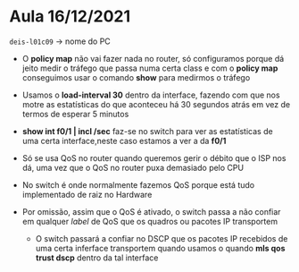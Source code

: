 # Aula 16/12/2021

`deis-l01c09` -> nome do PC 

- O **policy map** não vai fazer nada no router, só configuramos porque dá jeito medir o tráfego que passa numa certa class e com o **policy map** conseguimos usar o comando **show** para medirmos o tráfego

- Usamos o **load-interval 30** dentro da interface, fazendo com que nos motre as estatísticas do que aconteceu há 30 segundos atrás em vez de termos de esperar 5 minutos

- **show int f0/1 | incl /sec** faz-se no switch para ver as estatísticas de uma certa interface,neste caso estamos a ver a da **f0/1**

- Só se usa QoS no router quando queremos gerir o débito que o ISP nos dá, uma vez que o QoS no router puxa demasiado pelo CPU

- No switch é onde normalmente fazemos QoS porque está tudo implementado de raiz no Hardware
 
- Por omissão, assim que o QoS é ativado, o switch passa a não confiar em qualquer *label* de QoS que os quadros ou pacotes IP transportem
  - O switch passará a confiar no DSCP que os pacotes IP recebidos de uma certa inferface transportem quando usamos o quando **mls qos trust dscp** dentro da tal interface
